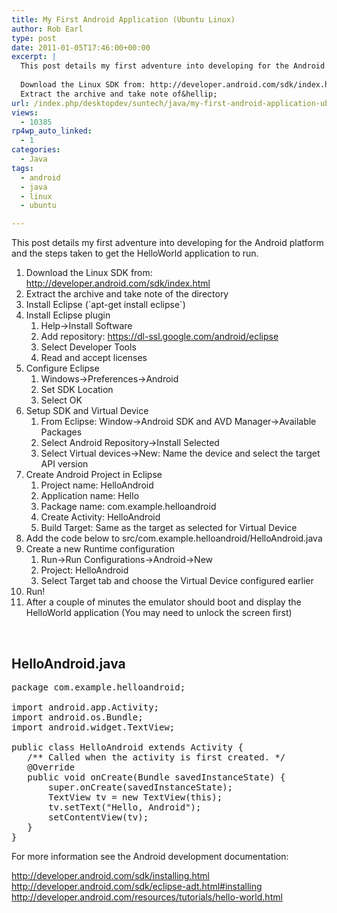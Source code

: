 ```yaml
---
title: My First Android Application (Ubuntu Linux)
author: Rob Earl
type: post
date: 2011-01-05T17:46:00+00:00
excerpt: |
  This post details my first adventure into developing for the Android platform and the steps taken to get the HelloWorld application to run.
  
  Download the Linux SDK from: http://developer.android.com/sdk/index.html
  Extract the archive and take note of&hellip;
url: /index.php/desktopdev/suntech/java/my-first-android-application-ubuntu/
views:
  - 10385
rp4wp_auto_linked:
  - 1
categories:
  - Java
tags:
  - android
  - java
  - linux
  - ubuntu

---
```

This post details my first adventure into developing for the Android platform and the steps taken to get the HelloWorld application to run.

  1. Download the Linux SDK from: http://developer.android.com/sdk/index.html
  2. Extract the archive and take note of the directory
  3. Install Eclipse (\`apt-get install eclipse\`)
  4. Install Eclipse plugin 
      1. Help->Install Software
      2. Add repository: https://dl-ssl.google.com/android/eclipse
      3. Select Developer Tools
      4. Read and accept licenses
  5. Configure Eclipse 
      1. Windows->Preferences->Android
      2. Set SDK Location
      3. Select OK
  6. Setup SDK and Virtual Device 
      1. From Eclipse: Window->Android SDK and AVD Manager->Available Packages
      2. Select Android Repository->Install Selected
      3. Select Virtual devices->New: Name the device and select the target API version
  7. Create Android Project in Eclipse 
      1. Project name: HelloAndroid
      2. Application name: Hello
      3. Package name: com.example.helloandroid
      4. Create Activity: HelloAndroid
      5. Build Target: Same as the target as selected for Virtual Device
  8. Add the code below to src/com.example.helloandroid/HelloAndroid.java
  9. Create a new Runtime configuration 
      1. Run->Run Configurations->Android->New
      2. Project: HelloAndroid
      3. Select Target tab and choose the Virtual Device configured earlier
 10. Run!
 11. After a couple of minutes the emulator should boot and display the HelloWorld application (You may need to unlock the screen first)

 

## HelloAndroid.java

<pre>package com.example.helloandroid;

import android.app.Activity;
import android.os.Bundle;
import android.widget.TextView;

public class HelloAndroid extends Activity {
   /** Called when the activity is first created. */
   @Override
   public void onCreate(Bundle savedInstanceState) {
       super.onCreate(savedInstanceState);
       TextView tv = new TextView(this);
       tv.setText("Hello, Android");
       setContentView(tv);
   }
}</pre>

For more information see the Android development documentation:

http://developer.android.com/sdk/installing.html  
http://developer.android.com/sdk/eclipse-adt.html#installing  
http://developer.android.com/resources/tutorials/hello-world.html
